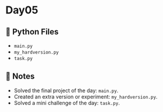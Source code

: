# Day05

## 📄 Python Files
- `main.py`
- `my_hardversion.py`
- `task.py`

## 📝 Notes
- Solved the final project of the day: `main.py`.
- Created an extra version or experiment: `my_hardversion.py`.
- Solved a mini challenge of the day: `task.py`.